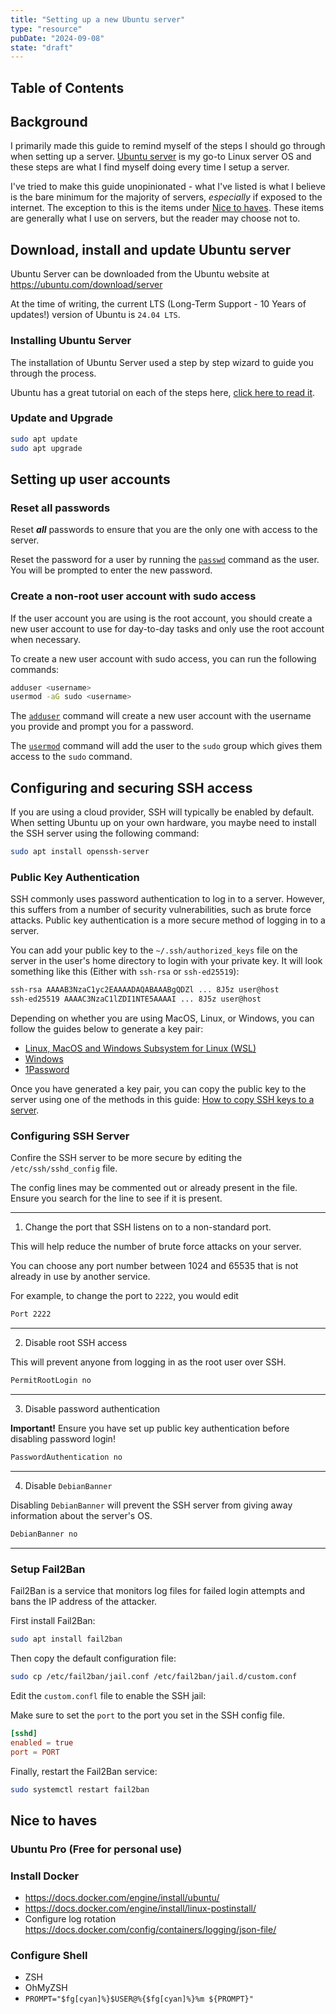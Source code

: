 ```yaml
---
title: "Setting up a new Ubuntu server"
type: "resource"
pubDate: "2024-09-08"
state: "draft"
---
```


## Table of Contents

## Background

I primarily made this guide to remind myself of the steps I should go through
when setting up a server. [Ubuntu server](https://ubuntu.com/server) is my go-to
Linux server OS and these steps are what I find myself doing every time I setup
a server.

I've tried to make this guide unopinionated - what I've listed is what I believe
is the bare minimum for the majority of servers, _especially_ if exposed to the
internet. The exception to this is the items under
[Nice to haves](#nice-to-haves). These items are generally what I use on
servers, but the reader may choose not to.

## Download, install and update Ubuntu server

Ubuntu Server can be downloaded from the Ubuntu website at
https://ubuntu.com/download/server

At the time of writing, the current LTS (Long-Term Support - 10 Years of
updates!) version of Ubuntu is `24.04 LTS`.

### Installing Ubuntu Server

The installation of Ubuntu Server used a step by step wizard to guide you
through the process.

Ubuntu has a great tutorial on each of the steps here,
[click here to read it](https://ubuntu.com/tutorials/install-ubuntu-server).

### Update and Upgrade

```bash
sudo apt update
sudo apt upgrade
```

## Setting up user accounts

### Reset all passwords

Reset **_all_** passwords to ensure that you are the only one with access to the
server.

Reset the password for a user by running the
[`passwd`](https://linux.die.net/man/1/passwd) command as the user. You will be
prompted to enter the new password.

### Create a non-root user account with sudo access

If the user account you are using is the root account, you should create a new
user account to use for day-to-day tasks and only use the root account when
necessary.

To create a new user account with sudo access, you can run the following
commands:

```bash
adduser <username>
usermod -aG sudo <username>
```

The [`adduser`](https://linux.die.net/man/8/adduser) command will create a new
user account with the username you provide and prompt you for a password.

The [`usermod`](https://linux.die.net/man/8/usermod) command will add the user
to the `sudo` group which gives them access to the `sudo` command.

## Configuring and securing SSH access

If you are using a cloud provider, SSH will typically be enabled by default.
When setting Ubuntu up on your own hardware, you maybe need to install the SSH
server using the following command:

```bash
sudo apt install openssh-server
```

### Public Key Authentication

SSH commonly uses password authentication to log in to a server. However, this
suffers from a number of security vulnerabilities, such as brute force attacks.
Public key authentication is a more secure method of logging in to a server.

You can add your public key to the `~/.ssh/authorized_keys` file on the server
in the user's home directory to login with your private key. It will look
something like this (Either with `ssh-rsa` or `ssh-ed25519`):

```bash
ssh-rsa AAAAB3NzaC1yc2EAAAADAQABAAABgQDZl ... 8J5z user@host
ssh-ed25519 AAAAC3NzaC1lZDI1NTE5AAAAI ... 8J5z user@host
```

Depending on whether you are using MacOS, Linux, or Windows, you can follow the
guides below to generate a key pair:

- [Linux, MacOS and Windows Subsystem for Linux (WSL)](https://docs.digitalocean.com/products/droplets/how-to/add-ssh-keys/create-with-openssh/)
- [Windows](https://docs.digitalocean.com/products/droplets/how-to/add-ssh-keys/create-with-putty/)
- [1Password](https://developer.1password.com/docs/ssh/manage-keys)

Once you have generated a key pair, you can copy the public key to the server
using one of the methods in this guide:
[How to copy SSH keys to a server](https://www.digitalocean.com/community/tutorials/how-to-set-up-ssh-keys-on-ubuntu-20-04).

### Configuring SSH Server

Confire the SSH server to be more secure by editing the `/etc/ssh/sshd_config`
file.

The config lines may be commented out or already present in the file. Ensure you
search for the line to see if it is present.

---

1. Change the port that SSH listens on to a non-standard port.

This will help reduce the number of brute force attacks on your server.

You can choose any port number between 1024 and 65535 that is not already in use
by another service.

For example, to change the port to `2222`, you would edit

```bash
Port 2222
```

---

2. Disable root SSH access

This will prevent anyone from logging in as the root user over SSH.

```bash
PermitRootLogin no
```

---

3. Disable password authentication

**Important!** Ensure you have set up public key authentication before disabling
password login!

```bash
PasswordAuthentication no
```

---

4. Disable `DebianBanner`

Disabling `DebianBanner` will prevent the SSH server from giving away
information about the server's OS.

```bash
DebianBanner no
```

---

### Setup Fail2Ban

Fail2Ban is a service that monitors log files for failed login attempts and bans
the IP address of the attacker.

First install Fail2Ban:

```bash
sudo apt install fail2ban
```

Then copy the default configuration file:

```bash
sudo cp /etc/fail2ban/jail.conf /etc/fail2ban/jail.d/custom.conf
```

Edit the `custom.confl` file to enable the SSH jail:

Make sure to set the `port` to the port you set in the SSH config file.

```toml
[sshd]
enabled = true
port = PORT
```

Finally, restart the Fail2Ban service:

```bash
sudo systemctl restart fail2ban
```

## Nice to haves

### Ubuntu Pro (Free for personal use)

### Install Docker

- https://docs.docker.com/engine/install/ubuntu/
- https://docs.docker.com/engine/install/linux-postinstall/
- Configure log rotation
  https://docs.docker.com/config/containers/logging/json-file/

### Configure Shell

- ZSH
- OhMyZSH
- `PROMPT="$fg[cyan]%}$USER@%{$fg[cyan]%}%m ${PROMPT}"`
